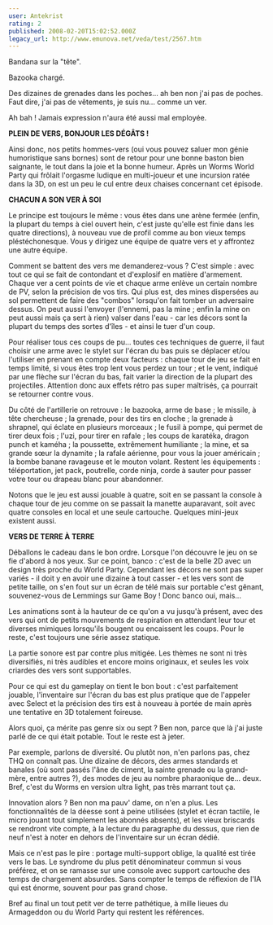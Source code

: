 ```yaml
---
user: Antekrist
rating: 2
published: 2008-02-20T15:02:52.000Z
legacy_url: http://www.emunova.net/veda/test/2567.htm
---
```

Bandana sur la "tête".  

Bazooka chargé.  

Des dizaines de grenades dans les poches... ah ben non j'ai pas de poches. Faut dire, j'ai pas de vêtements, je suis nu... comme un ver.  

Ah bah ! Jamais expression n'aura été aussi mal employée.  

  

**PLEIN DE VERS, BONJOUR LES DÉGÂTS !**  

Ainsi donc, nos petits hommes-vers (oui vous pouvez saluer mon génie humoristique sans bornes) sont de retour pour une bonne baston bien saignante, le tout dans la joie et la bonne humeur. Après un Worms World Party qui frôlait l'orgasme ludique en multi-joueur et une incursion ratée dans la 3D, on est un peu le cul entre deux chaises concernant cet épisode.  

  

**CHACUN A SON VER À SOI**  

Le principe est toujours le même : vous êtes dans une arène fermée (enfin, la plupart du temps à ciel ouvert hein, c'est juste qu'elle est finie dans les quatre directions), à nouveau vue de profil comme au bon vieux temps pléstéchonesque. Vous y dirigez une équipe de quatre vers et y affrontez une autre équipe.  

Comment se battent des vers me demanderez-vous ? C'est simple : avec tout ce qui se fait de contondant et d'explosif en matière d'armement. Chaque ver a cent points de vie et chaque arme enlève un certain nombre de PV, selon la précision de vos tirs. Qui plus est, des mines dispersées au sol permettent de faire des "combos" lorsqu'on fait tomber un adversaire dessus. On peut aussi l'envoyer (l'ennemi, pas la mine ; enfin la mine on peut aussi mais ça sert à rien) valser dans l'eau - car les décors sont la plupart du temps des sortes d'îles - et ainsi le tuer d'un coup.  

Pour réaliser tous ces coups de pu... toutes ces techniques de guerre, il faut choisir une arme avec le stylet sur l'écran du bas puis se déplacer et/ou l'utiliser en prenant en compte deux facteurs : chaque tour de jeu se fait en temps limité, si vous êtes trop lent vous perdez un tour ; et le vent, indiqué par une flèche sur l'écran du bas, fait varier la direction de la plupart des projectiles. Attention donc aux effets rétro pas super maîtrisés, ça pourrait se retourner contre vous.  

Du côté de l'artillerie on retrouve : le bazooka, arme de base ; le missile, à tête chercheuse ; la grenade, pour des tirs en cloche ; la grenade à shrapnel, qui éclate en plusieurs morceaux ; le fusil à pompe, qui permet de tirer deux fois ; l'uzi, pour tirer en rafale ; les coups de karatéka, dragon punch et kaméha ; la poussette, extrêmement humiliante ; la mine, et sa grande sœur la dynamite ; la rafale aérienne, pour vous la jouer américain ; la bombe banane ravageuse et le mouton volant. Restent les équipements : téléportation, jet pack, poutrelle, corde ninja, corde à sauter pour passer votre tour ou drapeau blanc pour abandonner.  

Notons que le jeu est aussi jouable à quatre, soit en se passant la console à chaque tour de jeu comme on se passait la manette auparavant, soit avec quatre consoles en local et une seule cartouche. Quelques mini-jeux existent aussi.  

  

**VERS DE TERRE À TERRE**  

Déballons le cadeau dans le bon ordre. Lorsque l'on découvre le jeu on se fie d'abord à nos yeux. Sur ce point, banco : c'est de la belle 2D avec un design très proche du World Party. Cependant les décors ne sont pas super variés - il doit y en avoir une dizaine à tout casser - et les vers sont de petite taille, on s'en fout sur un écran de télé mais sur portable c'est gênant, souvenez-vous de Lemmings sur Game Boy ! Donc banco oui, mais...  

Les animations sont à la hauteur de ce qu'on a vu jusqu'à présent, avec des vers qui ont de petits mouvements de respiration en attendant leur tour et diverses mimiques lorsqu'ils bougent ou encaissent les coups. Pour le reste, c'est toujours une série assez statique.  

La partie sonore est par contre plus mitigée. Les thèmes ne sont ni très diversifiés, ni très audibles et encore moins originaux, et seules les voix criardes des vers sont supportables.  

Pour ce qui est du gameplay on tient le bon bout : c'est parfaitement jouable, l'inventaire sur l'écran du bas est plus pratique que de l'appeler avec Select et la précision des tirs est à nouveau à portée de main après une tentative en 3D totalement foireuse.  

  

Alors quoi, ça mérite pas genre six ou sept ? Ben non, parce que là j'ai juste parlé de ce qui était potable. Tout le reste est à jeter.  

Par exemple, parlons de diversité. Ou plutôt non, n'en parlons pas, chez THQ on connaît pas. Une dizaine de décors, des armes standards et banales (où sont passés l'âne de ciment, la sainte grenade ou la grand-mère, entre autres ?), des modes de jeu au nombre pharaonique de... deux. Bref, c'est du Worms en version ultra light, pas très marrant tout ça.  

Innovation alors ? Ben non ma pauv' dame, on n'en a plus. Les fonctionnalités de la déesse sont à peine utilisées (stylet et écran tactile, le micro jouant tout simplement les abonnés absents), et les vieux briscards se rendront vite compte, à la lecture du paragraphe du dessus, que rien de neuf n'est à noter en dehors de l'inventaire sur un écran dédié.  

Mais ce n'est pas le pire : portage multi-support oblige, la qualité est tirée vers le bas. Le syndrome du plus petit dénominateur commun si vous préférez, et on se ramasse sur une console avec support cartouche des temps de chargement absurdes. Sans compter le temps de réflexion de l'IA qui est énorme, souvent pour pas grand chose.  

  

Bref au final un tout petit ver de terre pathétique, à mille lieues du Armageddon ou du World Party qui restent les références.